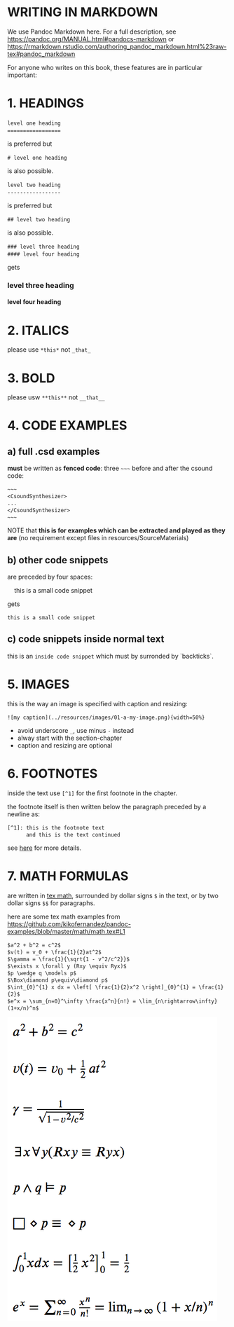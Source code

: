 WRITING IN MARKDOWN
===================

We use Pandoc Markdown here. For a full description,
see https://pandoc.org/MANUAL.html#pandocs-markdown or
https://rmarkdown.rstudio.com/authoring_pandoc_markdown.html%23raw-tex#pandoc_markdown

For anyone who writes on this book, these features are in particular important:

# 1. HEADINGS
   
`level one heading`  
`=================`

is preferred but

`# level one heading`

is also possible.

`level two heading`  
`-----------------`

is preferred but

`## level two heading`

is also possible.

`### level three heading`  
`#### level four heading`

gets

### level three heading
#### level four heading


# 2. ITALICS

please use `*this*` not `_that_`


# 3. BOLD

please usw `**this**` not `__that__`


# 4. CODE EXAMPLES

a) full .csd examples
---------------------

**must** be written as **fenced code**: three `~~~` before and after the csound code:

    ~~~
    <CsoundSynthesizer>
    ...
    </CsoundSynthesizer>
    ~~~

NOTE that **this is for examples which can be extracted and played
as they are** (no requirement except files in resources/SourceMaterials)


b) other code snippets
----------------------

are preceded by four spaces:

&nbsp;&nbsp;&nbsp;&nbsp;this is a small code snippet

gets

    this is a small code snippet


c) code snippets inside normal text
-----------------------------------

this is an `inside code snippet` which must by surronded by \`backticks\`.

    
# 5. IMAGES

this is the way an image is specified with caption and resizing:

    ![my caption](../resources/images/01-a-my-image.png){width=50%}

- avoid underscore `_`, use minus `-` instead
- alway start with the section-chapter 
- caption and resizing are optional


# 6. FOOTNOTES

inside the text use `[^1]` for the first footnote in the chapter.
    
the footnote itself is then written below the paragraph preceded 
by a newline as:

    [^1]: this is the footnote text
          and this is the text continued

see [here](https://pandoc.org/MANUAL.html#footnotes) for more details.


# 7. MATH FORMULAS

are written in [tex math](https://en.wikibooks.org/wiki/LaTeX/Mathematics), surrounded by dollar signs `$` in the text, or by two dollar signs `$$` for paragraphs.

here are some tex math examples from <https://github.com/kikofernandez/pandoc-examples/blob/master/math/math.tex#L1>

    $a^2 + b^2 = c^2$
    $v(t) = v_0 + \frac{1}{2}at^2$
    $\gamma = \frac{1}{\sqrt{1 - v^2/c^2}}$
    $\exists x \forall y (Rxy \equiv Ryx)$
    $p \wedge q \models p$
    $\Box\diamond p\equiv\diamond p$
    $\int_{0}^{1} x dx = \left[ \frac{1}{2}x^2 \right]_{0}^{1} = \frac{1}{2}$
    $e^x = \sum_{n=0}^\infty \frac{x^n}{n!} = \lim_{n\rightarrow\infty} (1+x/n)^n$

![](../resources/images/tex_math_examples.png)

